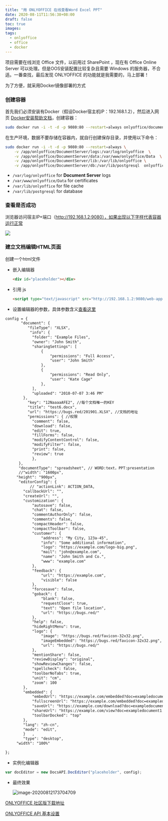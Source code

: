 ```yaml
---
title: "用 ONLYOFFICE 在线查看Word Excel PPT"
date: 2020-08-11T11:56:38+08:00
draft: false
toc: true
images:
tags: 
  - onlyoffice
  - office
  - docker
---
```


项目需要在线浏览 Office 文件，以前用过 SharePoint ，现在有 Office Online Server 可以处理。但是OOS安装配置比较复杂且需要 Windows 的服务器，不合适。一番查找，最后发现 ONLYOFFICE 的功能就是我需要的，马上部署！

 为了方便，就采用Docker镜像部署的方式 

### 创建容器

首先我们必须安装有Docker（假设Docker宿主机IP：192.168.1.2），然后进入网页 [Docker安装帮助文档](https://helpcenter.onlyoffice.com/server/docker/document/docker-installation.aspx)，创建容器：

``` bash
sudo docker run -i -t -d -p 9080:80 --restart=always onlyoffice/documentserver
```

在生产环境，数据不要存储在容器内，就自行创建保存目录，并使用以下命令：

``` bash
sudo docker run -i -t -d -p 9080:80 --restart=always \
    -v /app/onlyoffice/DocumentServer/logs:/var/log/onlyoffice  \
    -v /app/onlyoffice/DocumentServer/data:/var/www/onlyoffice/Data  \
    -v /app/onlyoffice/DocumentServer/lib:/var/lib/onlyoffice \
    -v /app/onlyoffice/DocumentServer/db:/var/lib/postgresql  onlyoffice/documentserver
```

- `/var/log/onlyoffice` for **Document Server** logs
- `/var/www/onlyoffice/Data` for certificates
- `/var/lib/onlyoffice` for file cache
- `/var/lib/postgresql` for database



### 查看是否成功

浏览器访问宿主IP+端口（http://192.168.1.2:9080），如果出现以下字样代表容器运行正常

![](http://img.bugs.red/blog/20200811150218.png?imageView2/1/w/400/h/100)

### 建立文档编辑HTML页面

创建一个html文件

- 嵌入编辑器 

  ```html
  <div id="placeholder"></div>
  ```

- 引用 js 

  ```html
  <script type="text/javascript" src="http://192.168.1.2:9080/web-apps/apps/api/documents/api.js"></script>
  ```

- 设置编辑器的参数，具体参数含义[查看这里](https://api.onlyoffice.com/editors/advanced)

``` html
config = {
       "document": {
          "fileType": "XLSX",
		   "info": {
            "folder": "Example Files",
            "owner": "John Smith",
            "sharingSettings": [
                {
                    "permissions": "Full Access",
                    "user": "John Smith"
                },
                {
                    "permissions": "Read Only",
                    "user": "Kate Cage"
                },
            ],
            "uploaded": "2010-07-07 3:46 PM"
        },
          "key": "12NaaaaAFE2", //每个文档唯一的KEY
          "title": "test6.docx",
          "url": "https://bugs.red/201901.XLSX", //文档的地址
		  "permissions": { //权限
            "comment": false,
            "download": false,
            "edit": true,
            "fillForms": false,
            "modifyContentControl": false,
            "modifyFilter": false,
            "print": false,
            "review": true
			},
      },
      "documentType": "spreadsheet", // WORD:text，PPT:presentation
      //"width": "1600px", 
     "height": "900px",
      "editorConfig": {
           // "actionLink": ACTION_DATA,
        "callbackUrl": "",
        "createUrl": "",
        "customization": {
            "autosave": false,
            "chat": false,
            "commentAuthorOnly": false,
            "comments": false,
            "compactHeader": false,
            "compactToolbar": false,
            "customer": {
                "address": "My City, 123a-45",
                "info": "Some additional information",
                "logo": "https://example.com/logo-big.png",
                "mail": "john@example.com",
                "name": "John Smith and Co.",
                "www": "example.com"
            },
            "feedback": {
                "url": "https://example.com",
                "visible": false
            },
            "forcesave": false,
            "goback": {
                "blank": false,
                "requestClose": true,
                "text": "Open file location",
                "url": "https://bugs.red/"
            },
            "help": false,
            "hideRightMenu": true,
            "logo": {
                "image": "https://bugs.red/favicon-32x32.png",
                "imageEmbedded": "https://bugs.red/favicon-32x32.png",
                "url": "https://bugs.red/"
            },
            "mentionShare": false,
            "reviewDisplay": "original",
            "showReviewChanges": false,
            "spellcheck": false,
            "toolbarNoTabs": true,
            "unit": "cm",
            "zoom": 100
        },
		"embedded": {
            "embedUrl": "https://example.com/embedded?doc=exampledocument1.docx",
            "fullscreenUrl": "https://example.com/embedded?doc=exampledocument1.docx#fullscreen",
            "saveUrl": "https://example.com/download?doc=exampledocument1.docx",
            "shareUrl": "https://example.com/view?doc=exampledocument1.docx",
            "toolbarDocked": "top"
        },
        "lang": "zh-cn",
        "mode": "edit",
        }	,
		"type": "desktop",
	 "width": "100%"

};
```

- 实例化编辑器

``` javascript
var docEditor = new DocsAPI.DocEditor("placeholder", config);
```

- 最终效果

  ![image-20200812173704709](http://img.bugs.red/blog/20200812173704.png)



[ONLYOFFICE 社区版下载地址](https://www.onlyoffice.com/zh/download.aspx)

[ONLYOFFICE API 基本设置](https://api.onlyoffice.com/editors/basic)